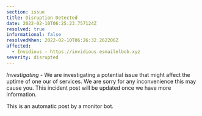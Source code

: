 ```yaml
---
section: issue
title: Disruption Detected
date: 2022-02-10T06:25:23.757124Z
resolved: true
informational: false
resolvedWhen: 2022-02-10T06:26:32.262206Z
affected:
  - Invidious - https://invidious.esmailelbob.xyz
severity: disrupted
---
```

*Investigating* - We are investigating a potential issue that might affect the uptime of one our of services. We are sorry for any inconvenience this may cause you. This incident post will be updated once we have more information.

This is an automatic post by a monitor bot.
        